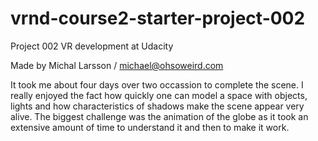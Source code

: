# vrnd-course2-starter-project-002
Project 002 VR development at Udacity

Made by Michal Larsson / michael@ohsoweird.com

It took me about four days over two occassion to complete the scene. 
I really enjoyed the fact how quickly one can model a space with objects, lights and how characteristics of shadows make the scene appear very alive.
The biggest challenge was the animation of the globe as it took an extensive amount of time to understand it and then to make it work. 
